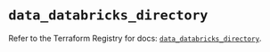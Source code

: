 # `data_databricks_directory`

Refer to the Terraform Registry for docs: [`data_databricks_directory`](https://registry.terraform.io/providers/databricks/databricks/1.36.2/docs/data-sources/directory).
